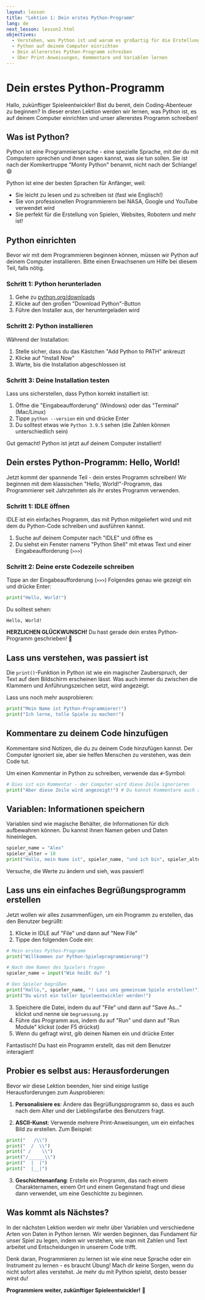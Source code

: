 ```yaml
---
layout: lesson
title: "Lektion 1: Dein erstes Python-Programm"
lang: de
next_lesson: lesson2.html
objectives:
  - Verstehen, was Python ist und warum es großartig für die Erstellung von Spielen ist
  - Python auf deinem Computer einrichten
  - Dein allererstes Python-Programm schreiben
  - Über Print-Anweisungen, Kommentare und Variablen lernen
---
```


# Dein erstes Python-Programm

Hallo, zukünftiger Spieleentwickler! Bist du bereit, dein Coding-Abenteuer zu beginnen? In dieser ersten Lektion werden wir lernen, was Python ist, es auf deinem Computer einrichten und unser allererstes Programm schreiben!

## Was ist Python?

Python ist eine Programmiersprache - eine spezielle Sprache, mit der du mit Computern sprechen und ihnen sagen kannst, was sie tun sollen. Sie ist nach der Komikertruppe "Monty Python" benannt, nicht nach der Schlange! 😄

Python ist eine der besten Sprachen für Anfänger, weil:
- Sie leicht zu lesen und zu schreiben ist (fast wie Englisch!)
- Sie von professionellen Programmierern bei NASA, Google und YouTube verwendet wird
- Sie perfekt für die Erstellung von Spielen, Websites, Robotern und mehr ist!

## Python einrichten

Bevor wir mit dem Programmieren beginnen können, müssen wir Python auf deinem Computer installieren. Bitte einen Erwachsenen um Hilfe bei diesem Teil, falls nötig.

### Schritt 1: Python herunterladen

1. Gehe zu [python.org/downloads](https://www.python.org/downloads/)
2. Klicke auf den großen "Download Python"-Button
3. Führe den Installer aus, der heruntergeladen wird

### Schritt 2: Python installieren

Während der Installation:
1. Stelle sicher, dass du das Kästchen "Add Python to PATH" ankreuzt
2. Klicke auf "Install Now"
3. Warte, bis die Installation abgeschlossen ist

### Schritt 3: Deine Installation testen

Lass uns sicherstellen, dass Python korrekt installiert ist:

1. Öffne die "Eingabeaufforderung" (Windows) oder das "Terminal" (Mac/Linux)
2. Tippe `python --version` ein und drücke Enter
3. Du solltest etwas wie `Python 3.9.5` sehen (die Zahlen können unterschiedlich sein)

Gut gemacht! Python ist jetzt auf deinem Computer installiert!

## Dein erstes Python-Programm: Hello, World!

Jetzt kommt der spannende Teil - dein erstes Programm schreiben! Wir beginnen mit dem klassischen "Hello, World!"-Programm, das Programmierer seit Jahrzehnten als ihr erstes Programm verwenden.

### Schritt 1: IDLE öffnen

IDLE ist ein einfaches Programm, das mit Python mitgeliefert wird und mit dem du Python-Code schreiben und ausführen kannst.

1. Suche auf deinem Computer nach "IDLE" und öffne es
2. Du siehst ein Fenster namens "Python Shell" mit etwas Text und einer Eingabeaufforderung (`>>>`)

### Schritt 2: Deine erste Codezeile schreiben

Tippe an der Eingabeaufforderung (`>>>`) Folgendes genau wie gezeigt ein und drücke Enter:

```python
print("Hello, World!")
```

Du solltest sehen:

```
Hello, World!
```

**HERZLICHEN GLÜCKWUNSCH!** Du hast gerade dein erstes Python-Programm geschrieben! 🎉

## Lass uns verstehen, was passiert ist

Die `print()`-Funktion in Python ist wie ein magischer Zauberspruch, der Text auf dem Bildschirm erscheinen lässt. Was auch immer du zwischen die Klammern und Anführungszeichen setzt, wird angezeigt.

Lass uns noch mehr ausprobieren:

```python
print("Mein Name ist Python-Programmierer!")
print("Ich lerne, tolle Spiele zu machen!")
```

## Kommentare zu deinem Code hinzufügen

Kommentare sind Notizen, die du zu deinem Code hinzufügen kannst. Der Computer ignoriert sie, aber sie helfen Menschen zu verstehen, was dein Code tut.

Um einen Kommentar in Python zu schreiben, verwende das `#`-Symbol:

```python
# Dies ist ein Kommentar - der Computer wird diese Zeile ignorieren
print("Aber diese Zeile wird angezeigt!") # Du kannst Kommentare auch am Ende einer Zeile platzieren
```

## Variablen: Informationen speichern

Variablen sind wie magische Behälter, die Informationen für dich aufbewahren können. Du kannst ihnen Namen geben und Daten hineinlegen.

```python
spieler_name = "Alex"
spieler_alter = 10
print("Hallo, mein Name ist", spieler_name, "und ich bin", spieler_alter, "Jahre alt!")
```

Versuche, die Werte zu ändern und sieh, was passiert!

## Lass uns ein einfaches Begrüßungsprogramm erstellen

Jetzt wollen wir alles zusammenfügen, um ein Programm zu erstellen, das den Benutzer begrüßt:

1. Klicke in IDLE auf "File" und dann auf "New File"
2. Tippe den folgenden Code ein:

```python
# Mein erstes Python-Programm
print("Willkommen zur Python-Spieleprogrammierung!")

# Nach dem Namen des Spielers fragen
spieler_name = input("Wie heißt du? ")

# Den Spieler begrüßen
print("Hallo,", spieler_name, "! Lass uns gemeinsam Spiele erstellen!")
print("Du wirst ein toller Spieleentwickler werden!")
```

3. Speichere die Datei, indem du auf "File" und dann auf "Save As..." klickst und nenne sie `begruessung.py`
4. Führe das Programm aus, indem du auf "Run" und dann auf "Run Module" klickst (oder F5 drückst)
5. Wenn du gefragt wirst, gib deinen Namen ein und drücke Enter

Fantastisch! Du hast ein Programm erstellt, das mit dem Benutzer interagiert!

## Probier es selbst aus: Herausforderungen

Bevor wir diese Lektion beenden, hier sind einige lustige Herausforderungen zum Ausprobieren:

1. **Personalisiere es**: Ändere das Begrüßungsprogramm so, dass es auch nach dem Alter und der Lieblingsfarbe des Benutzers fragt.

2. **ASCII-Kunst**: Verwende mehrere Print-Anweisungen, um ein einfaches Bild zu erstellen. Zum Beispiel:

```python
print("   /\\")
print("  /  \\")
print(" /    \\")
print("/______\\")
print("  |  |")
print("  |__|")
```

3. **Geschichtenanfang**: Erstelle ein Programm, das nach einem Charakternamen, einem Ort und einem Gegenstand fragt und diese dann verwendet, um eine Geschichte zu beginnen.

## Was kommt als Nächstes?

In der nächsten Lektion werden wir mehr über Variablen und verschiedene Arten von Daten in Python lernen. Wir werden beginnen, das Fundament für unser Spiel zu legen, indem wir verstehen, wie man mit Zahlen und Text arbeitet und Entscheidungen in unserem Code trifft.

Denk daran, Programmieren zu lernen ist wie eine neue Sprache oder ein Instrument zu lernen - es braucht Übung! Mach dir keine Sorgen, wenn du nicht sofort alles verstehst. Je mehr du mit Python spielst, desto besser wirst du!

**Programmiere weiter, zukünftiger Spieleentwickler!** 🚀